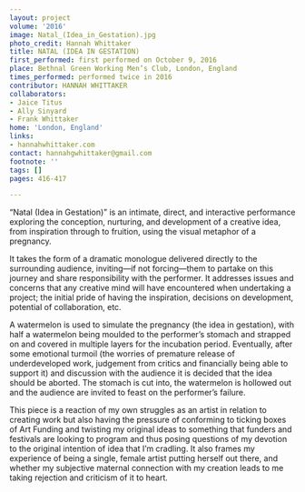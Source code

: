 ```yaml
---
layout: project
volume: '2016'
image: Natal_(Idea_in_Gestation).jpg
photo_credit: Hannah Whittaker
title: NATAL (IDEA IN GESTATION)
first_performed: first performed on October 9, 2016
place: Bethnal Green Working Men’s Club, London, England
times_performed: performed twice in 2016
contributor: HANNAH WHITTAKER
collaborators:
- Jaice Titus
- Ally Sinyard
- Frank Whittaker
home: 'London, England'
links:
- hannahwhittaker.com
contact: hannahgwhittaker@gmail.com
footnote: ''
tags: []
pages: 416-417

---
```


“Natal (Idea in Gestation)” is an intimate, direct, and interactive performance exploring the conception, nurturing, and development of a creative idea, from inspiration through to fruition, using the visual metaphor of a pregnancy.

It takes the form of a dramatic monologue delivered directly to the surrounding audience, inviting—if not forcing—them to partake on this journey and share responsibility with the performer. It addresses issues and concerns that any creative mind will have encountered when undertaking a project; the initial pride of having the inspiration, decisions on development, potential of collaboration, etc.

A watermelon is used to simulate the pregnancy (the idea in gestation), with half a watermelon being moulded to the performer’s stomach and strapped on and covered in multiple layers for the incubation period. Eventually, after some emotional turmoil (the worries of premature release of underdeveloped work, judgement from critics and financially being able to support it) and discussion with the audience it is decided that the idea should be aborted. The stomach is cut into, the watermelon is hollowed out and the audience are invited to feast on the performer’s failure.

This piece is a reaction of my own struggles as an artist in relation to creating work but also having the pressure of conforming to ticking boxes of Art Funding and twisting my original ideas to something that funders and festivals are looking to program and thus posing questions of my devotion to the original intention of idea that I’m cradling. It also frames my experience of being a single, female artist putting herself out there, and whether my subjective maternal connection with my creation leads to me taking rejection and criticism of it to heart.
